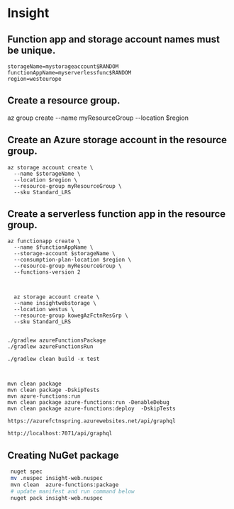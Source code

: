 # Insight


## Function app and storage account names must be unique.

```
storageName=mystorageaccount$RANDOM
functionAppName=myserverlessfunc$RANDOM
region=westeurope
```

## Create a resource group.

az group create --name myResourceGroup --location $region

## Create an Azure storage account in the resource group.

```
az storage account create \
  --name $storageName \
  --location $region \
  --resource-group myResourceGroup \
  --sku Standard_LRS
```

## Create a serverless function app in the resource group.

```
az functionapp create \
  --name $functionAppName \
  --storage-account $storageName \
  --consumption-plan-location $region \
  --resource-group myResourceGroup \
  --functions-version 2
  
  
  
  az storage account create \
  --name insightwebstorage \
  --location westus \
  --resource-group kowegAzFctnResGrp \
  --sku Standard_LRS


./gradlew azureFunctionsPackage
./gradlew azureFunctionsRun

./gradlew clean build -x test



mvn clean package
mvn clean package -DskipTests
mvn azure-functions:run
mvn clean package azure-functions:run -DenableDebug
mvn clean package azure-functions:deploy  -DskipTests

```

```
https://azurefctnspring.azurewebsites.net/api/graphql

http://localhost:7071/api/graphql
```

## Creating NuGet package

```bash
 nuget spec 
 mv .nuspec insight-web.nuspec
 mvn clean  azure-functions:package
 # update manifest and run command below
 nuget pack insight-web.nuspec 
```
